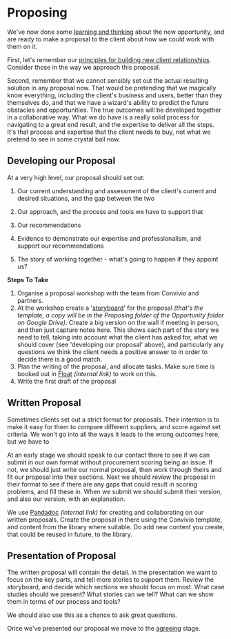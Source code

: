 # Proposing

We've now done some [learning and thinking](/new_client_recipe/learning-and-thinking.md) about the new opportunity, and are ready to make a proposal to the client about how we could work with them on it.

First, let's remember our [principles for building new client relationships](/new_client_recipe/principles-of-building-new-client-relationships.md). Consider those in the way we approach this proposal.

Second, remember that we cannot sensibly set out the actual resulting solution in any proposal now. That would be pretending that we magically know everything, including the client's business and users, better than they themselves do, and that we have a wizard's ability to predict the future obstacles and opportunities. The true outcomes will be developed together in a collaborative way. What we do have is a really solid process for navigating to a great end result, and the expertise to deliver all the steps. It's that process and expertise that the client needs to buy, not what we pretend to see in some crystal ball now.

## Developing our Proposal

At a very high level, our proposal should set out:

1. Our current understanding and assessment of the client's current and desired situations, and the gap between the two

2. Our approach, and the process and tools we have to support that

3. Our recommendations

4. Evidence to demonstrate our expertise and professionalism, and support our recommendations

5. The story of working together - what's going to happen if they appoint us?

**Steps To Take**

1. Organise a proposal workshop with the team from Convivio and partners.
2. At the workshop create a '[storyboard](https://docs.google.com/document/d/1ldyxcGL1CS6HpPQoWgf87F7Ul5Tsqr-fl14UnJK6fCg/edit)' for the proposal _\(that's the template, a copy will be in the Proposing folder of the Opportunity folder on Google Drive\)_. Create a big version on the wall if meeting in person, and then just capture notes here. This shows each part of the story we need to tell, taking into account what the client has asked for, what we should cover \(see 'developing our proposal' above\), and particularly any questions we think the client needs a positive answer to in order to decide there is a good match.
3. Plan the writing of the proposal, and allocate tasks. Make sure time is booked out in [Float](https://convivio.float.com/) _\(internal link\)_ to work on this.
4. Write the first draft of the proposal

## Written Proposal

Sometimes clients set out a strict format for proposals. Their intention is to make it easy for them to compare different suppliers, and score against set criteria. We won't go into all the ways it leads to the wrong outcomes here, but we have to

At an early stage we should speak to our contact there to see if we can submit in our own format without procurement scoring being an issue. If not, we should just write our normal proposal, then work through theirs and fit our proposal into their sections. Next we should review the proposal in their format to see if there are any gaps that could result in scoring problems, and fill these in. When we submit we should submit their version, and also our version, with an explanation.

We use [Pandadoc](https://app.pandadoc.com/a/#/dashboard/) _\(internal link\)_ for creating and collaborating on our written proposals. Create the proposal in there using the Convivio template, and content from the library where suitable. Do add new content you create, that could be reused in future, to the library.

## Presentation of Proposal

The written proposal will contain the detail. In the presentation we want to focus on the key parts, and tell more stories to support them. Review the storyboard, and decide which sections we should focus on most. What case studies should we present? What stories can we tell? What can we show them in terms of our process and tools?

We should also use this as a chance to ask great questions.

Once we've presented our proposal we move to the [agreeing](/new_client_recipe/agreeing.md) stage.


